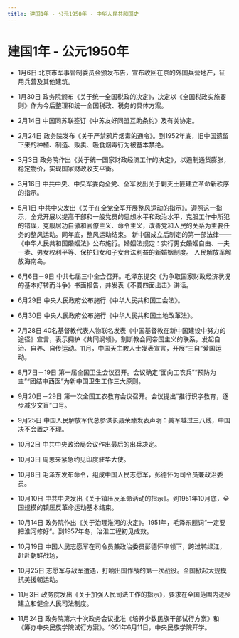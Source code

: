 ```yaml
---
title: 建国1年 - 公元1950年 - 中华人民共和国史
---
```


# 建国1年 - 公元1950年

+ 1月6日 北京市军事管制委员会颁发布告，宣布收回在京的外国兵营地产，征用兵营及其他建筑。

+ 1月30日 政务院颁布《关于统一全国税政的决定》，决定以《全国税政实施要则》作为今后整理和统一全国税政、税务的具体方案。

+ 2月14日 中国同苏联签订《中苏友好同盟互助条约》及有关协定。

+ 2月24日 政务院发布《关于严禁鸦片烟毒的通令》。到1952年底，旧中国遗留下来的种植、制造、贩卖、吸食烟毒行为被基本禁绝。

+ 3月3日 政务院作出《关于统一国家财政经济工作的决定》，以遏制通货膨胀，稳定物价，实现国家财政收支平衡。

+ 3月16日 中共中央、中央军委向全党、全军发出关于剿灭土匪建立革命新秩序的指示。

+ 5月1日 中共中央发出《关于在全党全军开展整风运动的指示》。遵照这一指示，全党开展以提高干部和一般党员的思想水平和政治水平，克服工作中所犯的错误，克服居功自傲和官僚主义、命令主义，改善党和人民的关系为主要任务的整风运动。同年底，整风运动结束。
    新中国成立后制定的第一部法律——《中华人民共和国婚姻法》公布施行。婚姻法规定：实行男女婚姻自由、一夫一妻、男女权利平等、保护妇女和子女合法利益的新婚姻制度。
    人民解放军解放海南岛。

+ 6月6日－9日 中共七届三中全会召开。毛泽东提交《为争取国家财政经济状况的基本好转而斗争》书面报告，并发表《不要四面出击》讲话。

+ 6月29日 中央人民政府公布施行《中华人民共和国工会法》。

+ 6月30日 中央人民政府公布施行《中华人民共和国土地改革法》。

+ 7月28日 40名基督教代表人物联名发表《中国基督教在新中国建设中努力的途径》宣言，表示拥护《共同纲领》，割断教会同帝国主义的联系，发起自治、自养、自传运动。11月，中国天主教人士发表宣言，开展“三自”爱国运动。

+ 8月7日－19日 第一届全国卫生会议召开。会议确定“面向工农兵”“预防为主”“团结中西医”为新中国卫生工作三大原则。

+ 9月20日－29日 第一次全国工农教育会议召开。会议提出“推行识字教育，逐步减少文盲”口号。

+ 9月25日 中国人民解放军代总参谋长聂荣臻发表声明：美军越过三八线，中国决不会置之不理。

+ 10月2日 中共中央政治局会议作出最后的出兵决定。

+ 10月3日 周恩来紧急约见印度驻华大使。

+ 10月8日 毛泽东发布命令，组成中国人民志愿军，彭德怀为司令员兼政治委员。

+ 10月10日 中共中央发出《关于镇压反革命活动的指示》。到1951年10月底，全国规模的镇压反革命运动基本结束。

+ 10月14日 政务院作出《关于治理淮河的决定》。1951年，毛泽东题词“一定要把淮河修好”。到1957年冬，治淮工程初见成效。

+ 10月19日 中国人民志愿军在司令员兼政治委员彭德怀率领下，跨过鸭绿江，赶赴朝鲜战场，

+ 10月25日 志愿军与敌军遭遇，打响出国作战的第一次战役。全国掀起大规模抗美援朝运动。

+ 11月3日 政务院发出《关于加强人民司法工作的指示》，要求在全国范围内逐步建立和健全人民司法制度。

+ 11月24日 政务院第六十次政务会议批准《培养少数民族干部试行方案》和《筹办中央民族学院试行方案》。1951年6月11日，中央民族学院开学。